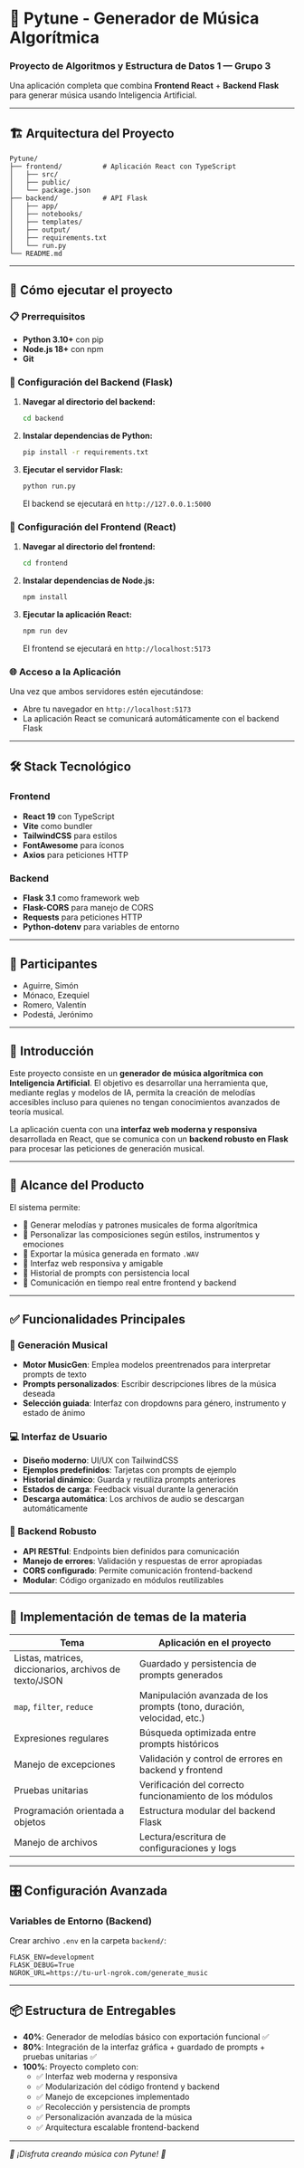 # 🎵 Pytune - Generador de Música Algorítmica

### Proyecto de Algoritmos y Estructura de Datos 1 — Grupo 3

Una aplicación completa que combina **Frontend React** + **Backend Flask** para generar música usando Inteligencia Artificial.

---

## 🏗️ Arquitectura del Proyecto

```
Pytune/
├── frontend/          # Aplicación React con TypeScript
│   ├── src/
│   ├── public/
│   └── package.json
├── backend/           # API Flask
│   ├── app/
│   ├── notebooks/
│   ├── templates/
│   ├── output/
│   ├── requirements.txt
│   └── run.py
└── README.md
```

---

## 🚀 Cómo ejecutar el proyecto

### 📋 Prerrequisitos

- **Python 3.10+** con pip
- **Node.js 18+** con npm
- **Git**

### 🔧 Configuración del Backend (Flask)

1. **Navegar al directorio del backend:**
   ```bash
   cd backend
   ```

2. **Instalar dependencias de Python:**
   ```bash
   pip install -r requirements.txt
   ```

3. **Ejecutar el servidor Flask:**
   ```bash
   python run.py
   ```
   
   El backend se ejecutará en `http://127.0.0.1:5000`

### 🎨 Configuración del Frontend (React)

1. **Navegar al directorio del frontend:**
   ```bash
   cd frontend
   ```

2. **Instalar dependencias de Node.js:**
   ```bash
   npm install
   ```

3. **Ejecutar la aplicación React:**
   ```bash
   npm run dev
   ```
   
   El frontend se ejecutará en `http://localhost:5173`

### 🌐 Acceso a la Aplicación

Una vez que ambos servidores estén ejecutándose:
- Abre tu navegador en `http://localhost:5173`
- La aplicación React se comunicará automáticamente con el backend Flask

---

## 🛠️ Stack Tecnológico

### Frontend
- **React 19** con TypeScript
- **Vite** como bundler
- **TailwindCSS** para estilos
- **FontAwesome** para íconos
- **Axios** para peticiones HTTP

### Backend
- **Flask 3.1** como framework web
- **Flask-CORS** para manejo de CORS
- **Requests** para peticiones HTTP
- **Python-dotenv** para variables de entorno

---

## 👥 Participantes

* Aguirre, Simón
* Mónaco, Ezequiel
* Romero, Valentín
* Podestá, Jerónimo

---

## 🎯 Introducción

Este proyecto consiste en un **generador de música algorítmica con Inteligencia Artificial**. El objetivo es desarrollar una herramienta que, mediante reglas y modelos de IA, permita la creación de melodías accesibles incluso para quienes no tengan conocimientos avanzados de teoría musical.

La aplicación cuenta con una **interfaz web moderna y responsiva** desarrollada en React, que se comunica con un **backend robusto en Flask** para procesar las peticiones de generación musical.

---

## 🧹 Alcance del Producto

El sistema permite:

* 🎼 Generar melodías y patrones musicales de forma algorítmica
* 🎨 Personalizar las composiciones según estilos, instrumentos y emociones
* 💾 Exportar la música generada en formato `.WAV`
* 📱 Interfaz web responsiva y amigable
* 📝 Historial de prompts con persistencia local
* 🔄 Comunicación en tiempo real entre frontend y backend

---

## ✅ Funcionalidades Principales

### 🎵 Generación Musical
- **Motor MusicGen**: Emplea modelos preentrenados para interpretar prompts de texto
- **Prompts personalizados**: Escribir descripciones libres de la música deseada
- **Selección guiada**: Interfaz con dropdowns para género, instrumento y estado de ánimo

### 💻 Interfaz de Usuario
- **Diseño moderno**: UI/UX con TailwindCSS
- **Ejemplos predefinidos**: Tarjetas con prompts de ejemplo
- **Historial dinámico**: Guarda y reutiliza prompts anteriores
- **Estados de carga**: Feedback visual durante la generación
- **Descarga automática**: Los archivos de audio se descargan automáticamente

### 🔧 Backend Robusto
- **API RESTful**: Endpoints bien definidos para comunicación
- **Manejo de errores**: Validación y respuestas de error apropiadas
- **CORS configurado**: Permite comunicación frontend-backend
- **Modular**: Código organizado en módulos reutilizables

---

## 📘 Implementación de temas de la materia

| Tema                                                   | Aplicación en el proyecto                                              |
| ------------------------------------------------------ | ---------------------------------------------------------------------- |
| Listas, matrices, diccionarios, archivos de texto/JSON | Guardado y persistencia de prompts generados                           |
| `map`, `filter`, `reduce`                              | Manipulación avanzada de los prompts (tono, duración, velocidad, etc.) |
| Expresiones regulares                                  | Búsqueda optimizada entre prompts históricos                           |
| Manejo de excepciones                                  | Validación y control de errores en backend y frontend                  |
| Pruebas unitarias                                      | Verificación del correcto funcionamiento de los módulos                |
| Programación orientada a objetos                      | Estructura modular del backend Flask                                   |
| Manejo de archivos                                     | Lectura/escritura de configuraciones y logs                           |

---

## 🎛️ Configuración Avanzada

### Variables de Entorno (Backend)
Crear archivo `.env` en la carpeta `backend/`:
```env
FLASK_ENV=development
FLASK_DEBUG=True
NGROK_URL=https://tu-url-ngrok.com/generate_music
```
---

## 📦 Estructura de Entregables

* **40%**: Generador de melodías básico con exportación funcional ✅
* **80%**: Integración de la interfaz gráfica + guardado de prompts + pruebas unitarias ✅
* **100%**: Proyecto completo con:
  * ✅ Interfaz web moderna y responsiva
  * ✅ Modularización del código frontend y backend
  * ✅ Manejo de excepciones implementado
  * ✅ Recolección y persistencia de prompts
  * ✅ Personalización avanzada de la música
  * ✅ Arquitectura escalable frontend-backend

---

*🎵 ¡Disfruta creando música con Pytune! 🎵*
